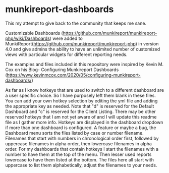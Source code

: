 # munkireport-dashboards
This my attempt to give back to the community that keeps me sane.

Customizable Dashboards (https://github.com/munkireport/munkireport-php/wiki/Dashboards) were added to MunkiReport(https://github.com/munkireport/munkireport-php) in version 4.0 and give admins the ability to have an unlimited number of customized views with particular widgets for different reporting needs.

The examples and files included in this repository were inspired by Kevin M. Cox on his Blog- Configuring Munkireport Dashboards (https://www.kevinmcox.com/2020/05/configuring-munkireport-dashboards/)

As far as I know hotkeys that are used to switch to a different dashboard are a user specific choice. So I have purposely left them blank in these files. You can add your own hotkey selection by editing the yml file and adding the appropriate key as needed. Note that "d" is reserved for the Default Dashboard and "c" is reserved for the Client Listing. There may be other reserved hotkeys that I am not yet aware of and I will update this readme file as I gather more info. Hotkeys are displayed in the dashboard dropdown if more than one dashboard is configured. A feature or maybe a bug, the Dashboard menu sorts the files listed by case or number filename. Filenames that start with numbers in chronological order first, followed by uppercase filenames in alpha order, then lowercase filenames in alpha order. For my dashboards that contain hotkeys I start the filenames with a number to have them at the top of the menu. Then lesser used reports lowercase to have them listed at the bottom. The files here all start with uppercase to list them alphabetically, adjust the filenames to your needs.    
